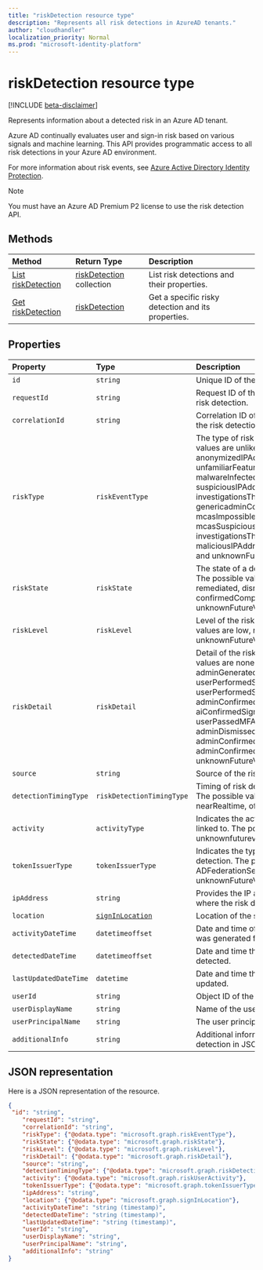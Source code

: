 ```yaml
---
title: "riskDetection resource type"
description: "Represents all risk detections in AzureAD tenants."
author: "cloudhandler"
localization_priority: Normal
ms.prod: "microsoft-identity-platform"
---
```

# riskDetection resource type

[!INCLUDE [beta-disclaimer](../../includes/beta-disclaimer.md)]

Represents information about a detected risk in an Azure AD tenant. 

Azure AD continually evaluates user and sign-in risk based on various signals and machine learning. This API provides programmatic access to all risk detections in your Azure AD environment.

For more information about risk events, see [Azure Active Directory Identity Protection](https://azure.microsoft.com/en-us/documentation/articles/active-directory-identityprotection/).

>[!NOTE]
>You must have an Azure AD Premium P2 license to use the risk detection API.

## Methods

| Method   | Return Type|Description|
|:---------------|:--------|:----------|
|[List riskDetection](../api/riskdetection-list.md) | [riskDetection](riskDetection.md) collection|List risk detections and their properties.|
|[Get riskDetection](../api/riskdetection-get.md) | [riskDetection](riskdetection.md)|Get a specific risky detection and its properties.|

## Properties

| Property   | Type|Description|
|:---------------|:--------|:----------|
|`id`|`string`|Unique ID of the risk detection. |
|`requestId`|`string`|Request ID of the sign-in associated with the risk detection. |
|`correlationId`|`string`|Correlation ID of the sign-in associated with the risk detection. |
|`riskType`|`riskEventType`|The type of risk event detected. The possible values are unlikelyTravel, anonymizedIPAddress, maliciousIPAddress, unfamiliarFeatures, malwareInfectedIPAddress, suspiciousIPAddress, leakedCredentials, investigationsThreatIntelligence, genericadminConfirmedUserCompromised, mcasImpossibleTravel, mcasSuspiciousInboxManipulationRules, investigationsThreatIntelligenceSigninLinked, maliciousIPAddressValidCredentialsBlockedIP, and unknownFutureValue. |
|`riskState`|`riskState`|The state of a detected risky user or sign-in. The possible values are none, confirmedSafe, remediated, dismissed, atRisk, confirmedCompromised, and unknownFutureValue. |
|`riskLevel`|`riskLevel`|Level of the risk detection. The possible values are low, medium, high, hidden, none, unknownFutureValue. |
|`riskDetail`|`riskDetail`|Detail of the risk detection. The possible values are none, adminGeneratedTemporaryPassword, userPerformedSecuredPasswordChange, userPerformedSecuredPasswordReset, adminConfirmedSigninSafe, aiConfirmedSigninSafe, userPassedMFADrivenByRiskBasedPolicy, adminDismissedAllRiskForUser, adminConfirmedSigninCompromised, hidden, adminConfirmedUserCompromised, unknownFutureValue. |
|`source`|`string`|Source of the risk detection. |
|`detectionTimingType`|`riskDetectionTimingType`|Timing of risk detection (real-time/offline). The possible values are notDefined, realtime, nearRealtime, offline, unknownfuturevalue. |
|`activity`|`activityType`|Indicates the activity type the risk detection is linked to. The possible values are signin, user, unknownfuturevalue. |
|`tokenIssuerType`|`tokenIssuerType`|Indicates the type of token issuer of the risk detection. The possible values are AzureAD, ADFederationServices, and unknownFutureValue. |
|`ipAddress`|`string`|Provides the IP address of the client from where the risk detection occurred. |
|`location`|[`signInLocation`](signinlocation.md)|Location of the sign-in. |
|`activityDateTime`|`datetimeoffset`|Date and time of the activity that the detection was generated from. |
|`detectedDateTime`|`datetimeoffset`|Date and time that the risk detection was detected. |
|`lastUpdatedDateTime`|`datetime`|Date and time that the risk event was last updated. |
|`userId`|`string`|Object ID of the user. |
|`userDisplayName`|`string`|Name of the user. |
|`userPrincipalName`|`string`|The user principal name (UPN) of the user. |
|`additionalInfo`|`string`|Additional information associated with the risk detection in JSON format. |

## JSON representation

Here is a JSON representation of the resource.

<!-- {
  "blockType": "resource",
  "optionalProperties": [

  ],
  "@odata.type": "microsoft.graph.riskDetection"
}-->

```json
{
 "id": "string",
    "requestId": "string",
    "correlationId": "string",
    "riskType": {"@odata.type": "microsoft.graph.riskEventType"},
    "riskState": {"@odata.type": "microsoft.graph.riskState"},
    "riskLevel": {"@odata.type": "microsoft.graph.riskLevel"},
    "riskDetail": {"@odata.type": "microsoft.graph.riskDetail"},
    "source": "string",
    "detectionTimingType": {"@odata.type": "microsoft.graph.riskDetectionTimingType"},
    "activity": {"@odata.type": "microsoft.graph.riskUserActivity"},
    "tokenIssuerType": {"@odata.type": "microsoft.graph.tokenIssuerType"},
    "ipAddress": "string",
    "location": {"@odata.type": "microsoft.graph.signInLocation"},
    "activityDateTime": "string (timestamp)",
    "detectedDateTime": "string (timestamp)",
    "lastUpdatedDateTime": "string (timestamp)",
    "userId": "string",
    "userDisplayName": "string",
    "userPrincipalName": "string",
    "additionalInfo": "string"
}

```

<!-- uuid: 8fcb5dbc-d5aa-4681-8e31-b001d5168d79
2015-10-25 14:57:30 UTC -->
<!-- {
  "type": "#page.annotation",
  "description": "riskDetections resource",
  "keywords": "",
  "section": "documentation",
  "tocPath": ""
}-->
